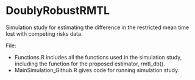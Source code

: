 # DoublyRobustRMTL
Simulation study for estimating the difference in the restricted mean time lost with competing risks data.

File:
- Functions.R includes all the functions used in the simulation study, including the function for the proposed estimator, rmtl_db().
- MainSimulation_Github.R gives code for running simulation study.
